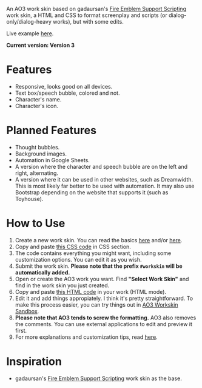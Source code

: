 An AO3 work skin based on gadaursan's [Fire Emblem Support Scripting](https://archiveofourown.org/works/8631214/chapters/21337784) work skin, a HTML and CSS to format screenplay and scripts (or dialog-only/dialog-heavy works), but with some edits.

Live example [here](https://archiveofourown.org/works/24349453/chapters/58715851).

**Current version: Version 3**

# Features
- Responsive, looks good on all devices.
- Text box/speech bubble, colored and not.
- Character's name.
- Character's icon.

# Planned Features
- Thought bubbles.
- Background images.
- Automation in Google Sheets.
- A version where the character and speech bubble are on the left and right, alternating.
- A version where it can be used in other websites, such as Dreamwidth. This is most likely far better to be used with automation. It may also use Bootstrap depending on the website that supports it (such as Toyhouse).

# How to Use
1. Create a new work skin. You can read the basics [here](https://archiveofourown.org/faq/tutorial-creating-a-work-skin?language_id=en) and/or [here](https://archiveofourown.org/admin_posts/1370?show_comments=true).
2. Copy and paste [this CSS code](https://github.com/Clover-Zero/ao3-dialogue/blob/main/basic-css.css) in CSS section.
3. The code contains everything you might want, including some customization options. You can edit it as you wish.
4. Submit the work skin. **Please note that the prefix `#workskin` will be automatically added.**
4. Open or create the AO3 work you want. Find **"Select Work Skin"** and find in the work skin you just created.
5. Copy and paste [this HTML code](https://github.com/Clover-Zero/ao3-dialogue/blob/main/basic-html.html) in your work (HTML mode).
6. Edit it and add things appropiately. I think it's pretty straightforward. To make this process easier, you can try things out in [AO3 Workskin Sandbox](https://raw.githack.com/jdm/ao3sandbox/main/index.html).
7. **Please note that AO3 tends to screw the formatting.** AO3 also removes the comments. You can use external applications to edit and preview it first.
8. For more explanations and customization tips, read [here](https://github.com/Clover-Zero/ao3-dialog/blob/main/TIPS.md).

# Inspiration
- gadaursan's [Fire Emblem Support Scripting](https://archiveofourown.org/works/8631214/chapters/21337784) work skin as the base.
